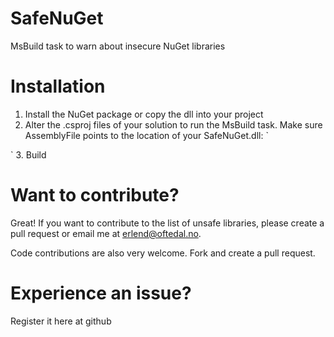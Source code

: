 SafeNuGet
=========

MsBuild task to warn about insecure NuGet libraries

Installation
============
1. Install the NuGet package or copy the dll into your project
2. Alter the .csproj files of your solution to run the MsBuild task. Make sure AssemblyFile points to the location of your SafeNuGet.dll:
`  <UsingTask AssemblyFile="SafeNuGet.dll" TaskName="SafeNuGet.AreNuGetPackagesSafe" />
  <Target Name="AfterBuild">
    <AreNuGetPackagesSafe />
  </Target>`
3. Build

Want to contribute?
===================
Great! If you want to contribute to the list of unsafe libraries, please create a pull request or email me at erlend@oftedal.no.

Code contributions are also very welcome. Fork and create a pull request.

Experience an issue?
====================
Register it here at github

